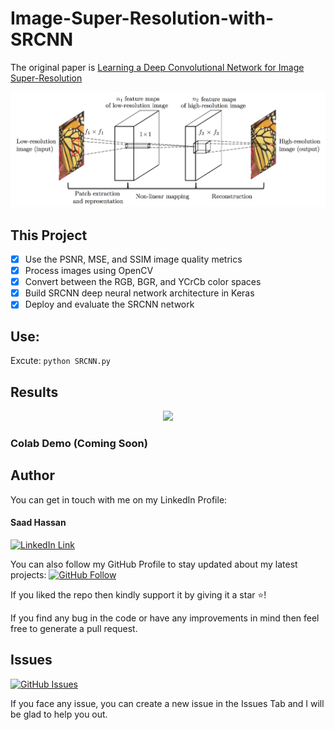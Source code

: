 # Image-Super-Resolution-with-SRCNN

The original paper is [Learning a Deep Convolutional Network for Image Super-Resolution](https://arxiv.org/abs/1501.00092)

<p align="center">
  <img src="screenshots/SRCNN.png" width="800"/>
</p>

## This Project 

- [x] Use the PSNR, MSE, and SSIM image quality metrics
- [x] Process images using OpenCV
- [x] Convert between the RGB, BGR, and YCrCb color spaces
- [x] Build SRCNN deep neural network architecture in Keras
- [x] Deploy and evaluate the SRCNN network 

## Use:
Excute:
`python SRCNN.py`

## Results
<p align="center">
  <img src="screenshots/screenshot.png" width="800"/>
</p>

### Colab Demo (Coming Soon)

## Author
You can get in touch with me on my LinkedIn Profile:

#### Saad Hassan
[![LinkedIn Link](https://img.shields.io/badge/Connect-saadhaxxan-blue.svg?logo=linkedin&longCache=true&style=social&label=Connect
)](https://www.linkedin.com/in/saadhaxxan)

You can also follow my GitHub Profile to stay updated about my latest projects: [![GitHub Follow](https://img.shields.io/badge/Connect-saadhaxxan-blue.svg?logo=Github&longCache=true&style=social&label=Follow)](https://github.com/saadhaxxan)

If you liked the repo then kindly support it by giving it a star ⭐!

If you find any bug in the code or have any improvements in mind then feel free to generate a pull request.

## Issues
[![GitHub Issues](https://img.shields.io/github/issues/saadhaxxan/AIPakistan.svg?style=flat&label=Issues&maxAge=2592000)](https://www.github.com/saadhaxxan/Image-Super-Resolution-with-SRCNN/issues)

If you face any issue, you can create a new issue in the Issues Tab and I will be glad to help you out.

